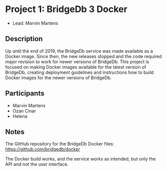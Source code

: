 # Project 1: BridgeDb 3 Docker

* Lead: Marvin Martens

## Description
Up until the end of 2019, the BridgeDb service was made available as a Docker image. Since then, the new releases stopped and the code required major revision to work for newer versions of BridgeDb. This project is focused on making Docker images available for the latest version of BridgeDb, creating deployment guidelines and instructions how to build Docker images for the newer versions of BridgeDb. 

## Participants
* Marvin Martens
* Ozan Cinar
* Helena

## Notes
The GitHub repository for the BridgeDb Docker files: https://github.com/bridgedb/docker

The Docker build works, and the service works as intended, but only the API and not the user interface. 
